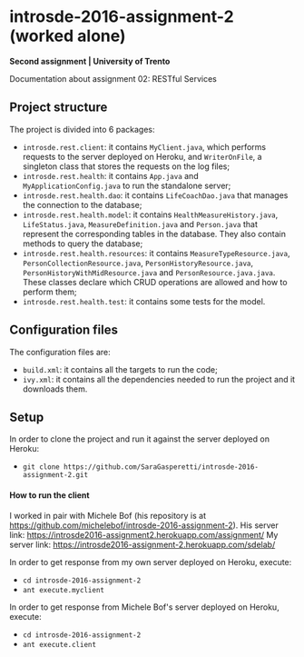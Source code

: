 # introsde-2016-assignment-2 (worked alone)
**Second assignment | University of Trento**

Documentation about assignment 02: RESTful Services

## Project structure
The project is divided into 6 packages:

* ```introsde.rest.client```: it contains ```MyClient.java```, which performs requests to the server deployed on Heroku, and ```WriterOnFile```, a singleton class that stores the requests on the log files;
* ```introsde.rest.health```: it contains ```App.java``` and ```MyApplicationConfig.java``` to run the standalone server;
* ```introsde.rest.health.dao```: it contains ```LifeCoachDao.java``` that manages the connection to the database;
* ```introsde.rest.health.model```: it contains ```HealthMeasureHistory.java```, ```LifeStatus.java```, ```MeasureDefinition.java``` and ```Person.java``` that represent the corresponding tables in the database. They also contain methods to query the database;
* ```introsde.rest.health.resources```: it contains ```MeasureTypeResource.java```, ```PersonCollectionResource.java```, ```PersonHistoryResource.java```, ```PersonHistoryWithMidResource.java``` and ```PersonResource.java.java```. These classes declare which CRUD operations are allowed and how to perform them;
* ```introsde.rest.health.test```: it contains some tests for the model.

## Configuration files

The configuration files are:

* ```build.xml```: it contains all the targets to run the code;
* ```ivy.xml```: it contains all the dependencies needed to run the project and it downloads them.

## Setup

In order to clone the project and run it against the server deployed on Heroku:
* ```git clone https://github.com/SaraGasperetti/introsde-2016-assignment-2.git```

#### How to run the client

I worked in pair with Michele Bof (his repository is at https://github.com/michelebof/introsde-2016-assignment-2).
His server link: https://introsde2016-assignment2.herokuapp.com/assignment/
My server link: https://introsde2016-assignment-2.herokuapp.com/sdelab/

In order to get response from my own server deployed on Heroku, execute: 
* ```cd introsde-2016-assignment-2```
* ```ant execute.myclient```


In order to get response from Michele Bof's server deployed on Heroku, execute: 
* ```cd introsde-2016-assignment-2```
* ```ant execute.client```
